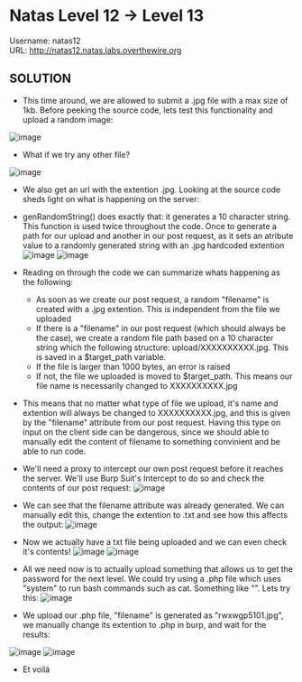 # Natas Level 12 → Level 13

Username: natas12 <br>
URL:      http://natas12.natas.labs.overthewire.org

## SOLUTION

- This time around, we are allowed to submit a .jpg file with a max size of 1kb. Before peeking the source code, lets test this functionality and upload a random image:
  
![image](https://github.com/DjentMachine/OverTheWire-CTF/assets/44790709/a58a4ce0-3c7e-4642-bd81-915a0016c926)

- What if we try any other file?
  
![image](https://github.com/DjentMachine/OverTheWire-CTF/assets/44790709/05aea711-b168-4dcd-a9e2-6d32e41c2c32)

- We also get an url with the extention .jpg. Looking at the source code sheds light on what is happening on the server:

- genRandomString() does exactly that: it generates a 10 character string. This function is used twice throughout the code. Once to generate a path for our upload and another in our post request, as it sets an atribute value to a randomly generated string with an .jpg hardcoded extention  
 ![image](https://github.com/DjentMachine/OverTheWire-CTF/assets/44790709/f17b1888-d372-4099-964d-4d02889a3152)
 ![image](https://github.com/DjentMachine/OverTheWire-CTF/assets/44790709/9e915fad-7259-45fd-b85c-9df174806dc3)

- Reading on through the code we can summarize whats happening as the following:
  - As soon as we create our post request, a random "filename" is created with a .jpg extention. This is independent from the file we uploaded
  - If there is a "filename" in our post request (which should always be the case), we create a random file path based on a 10 character string which the following structure:  upload/XXXXXXXXXX.jpg. This is saved in a $target_path variable.
  - If the file is larger than 1000 bytes, an error is raised
  - If not, the file we uploaded is moved to $target_path. This means our file name is necessarily changed to XXXXXXXXXX.jpg     

- This means that no matter what type of file we upload, it's name and extention will always be changed to XXXXXXXXXX.jpg, and this is given by the "filename" attribute from our post request. Having this type on input on the client side can be dangerous, since we should able to manually edit the content of filename to something convinient and be able to run code.

- We'll need a proxy to intercept our own post request before it reaches the server. We'll use Burp Suit's Intercept to do so and check the contents of our post request:
  ![image](https://github.com/DjentMachine/OverTheWire-CTF/assets/44790709/214dcefb-1d45-44b9-a64a-ce3ab70ed1d1)

- We can see that the filename attribute was already generated. We can manually edit this, change the extention to .txt and see how this affects the output:
  ![image](https://github.com/DjentMachine/OverTheWire-CTF/assets/44790709/35d20c85-b130-45ed-a970-53e51e828d3e)

- Now we actually have a txt file being uploaded and we can even check it's contents!
  ![image](https://github.com/DjentMachine/OverTheWire-CTF/assets/44790709/36d70345-396a-4cea-87c3-6faceddf8832)
  ![image](https://github.com/DjentMachine/OverTheWire-CTF/assets/44790709/be09e7f3-aa05-4499-beeb-d95e96254cff)
- All we need now is to actually upload something that allows us to get the password for the next level. We could try using a .php file which uses "system" to run bash commands such as cat. Something like "<?php echo system(\"cat /etc/natas_webpass/natas13\"); ?>". Lets try this:
  ![image](https://github.com/DjentMachine/OverTheWire-CTF/assets/44790709/624ce4c9-c9d5-431d-a565-84edf53971be)

- We upload our .php file, "filename" is generated as "rwxwgp5101.jpg", we manually change its extention to .php in burp, and wait for the results:

![image](https://github.com/DjentMachine/OverTheWire-CTF/assets/44790709/ca90e230-5a0a-4819-b571-ea3a520b6876)
![image](https://github.com/DjentMachine/OverTheWire-CTF/assets/44790709/e5fe5076-3357-4be9-93ee-136b9ac45e38)

- Et voilá
